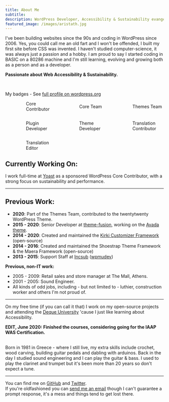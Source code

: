```yaml
---
title: About Me
subtitle: 
description: WordPress Developer, Accessibility & Sustainability evangelist, Human
featured_image: /images/aristath.jpg
---
```


I've been building websites since the 90s and coding in WordPress since 2006. Yes, you could call me an old fart and I won't be offended, I built my first site before CSS was invented. I haven't studied computer-science, it was always just a passion and a hobby. I am proud to say I started coding in BASIC on a 80286 machine and I'm still learning, evolving and growing both as a person and as a developer.

**Passionate about Web Accessibility & Sustainability.**

<br>
<div class="contributions">
	<p>My badges - See <a href="https://profiles.wordpress.org/aristath/" target="_blank" rel="nofollow">full profile on wordpress.org</a></p>
	<ul role="main" style="display:grid;grid-template-columns: repeat(auto-fill, minmax(10em, 1fr));list-style:none;grid-gap:2em;">
		<li style="display:grid;grid-template-columns:2.5em 1fr;grid-gap:0.5em;align-items:center;">
			<img alt="" src="/assets/badges/core-contrib.png" style="max-width:100%;height:auto;">
			Core Contributor
		</li>
		<li style="display:grid;grid-template-columns:2.5em 1fr;grid-gap:0.5em;align-items:center;">
			<img alt="" src="/assets/badges/core-team.png" style="max-width:100%;height:auto;">
			Core Team
		</li>
		<li style="display:grid;grid-template-columns:2.5em 1fr;grid-gap:0.5em;align-items:center;">
			<img alt="" src="/assets/badges/themes-team.png" style="max-width:100%;height:auto;">
			Themes Team
		</li>
		<li style="display:grid;grid-template-columns:2.5em 1fr;grid-gap:0.5em;align-items:center;">
			<img alt="" src="/assets/badges/plugin-dev.png" style="max-width:100%;height:auto;">
			Plugin Developer
		</li>
		<li style="display:grid;grid-template-columns:2.5em 1fr;grid-gap:0.5em;align-items:center;">
			<img alt="" src="/assets/badges/theme-dev.png" style="max-width:100%;height:auto;">
			Theme Developer
		</li>
		<li style="display:grid;grid-template-columns:2.5em 1fr;grid-gap:0.5em;align-items:center;">
			<img alt="" src="/assets/badges/translation-contrib.png" style="max-width:100%;height:auto;">
			Translation Contributor
		</li>
		<li style="display:grid;grid-template-columns:2.5em 1fr;grid-gap:0.5em;align-items:center;">
			<img alt="" src="/assets/badges/translation-editor.png" style="max-width:100%;height:auto;">
			Translation Editor
		</li>
	</ul>
</div>

## Currently Working On:

I work full-time at [Yoast](https://yoast.com/) as a sponsored WordPress Core Contributor, with a strong focus on sustainability and performance.

--------------------------

## Previous Work:

* **2020**: Part of the Themes Team, contributed to the twentytwenty WordPress Theme.
* **2015 - 2020**: Senior Developer at [theme-fusion](https://theme-fusion.com/), working on the [Avada theme](https://themeforest.net/item/avada-responsive-multipurpose-theme/2833226).
* **2014 - 2020**: Created and maintained the [Kirki Customizer Framework](https://w.org/plugins/kirki) (open-source)
* **2014 - 2016**: Created and maintained the Shoestrap Theme Framework & the Maera Framework (open-source)
* **2013 - 2015**: Support Staff at [Incsub](https://incsub.com/) ([wpmudev](https://premium.wpmudev.org/))

**Previous, non-IT work:**

* 2005 - 2009: Retail sales and store manager at The Mall, Athens.
* 2001 - 2005: Sound Engineer.
* All kinds of odd jobs, including - but not limited to - luthier, construction worker and others I'm not proud of.

----------------------

On my free time (if you can call it that) I work on my open-source projects and attending the [Deque University](https://dequeuniversity.com/) 'cause I just like learning about Accessibility.

**EDIT, June 2020: Finished the courses, considering going for the IAAP WAS Certification.**

<br>
Born in 1981 in Greece - where I still live, my extra skills include crochet, wood carving, building guitar pedals and dabling with arduinos. Back in the day I studied sound engineering and I can play the guitar & bass. I used to play the clarinet and trumpet but it's been more than 20 years so don't expect a tune.

<br>

---------

You can find me on [GitHub](https://github.com/aristath) and [Twitter](https://twitter.com/aristath).  
If you're oldfashioned you can [send me an email](mailto:aristath@gmail.com) though I can't guarantee a prompt response, it's a mess and things tend to get lost there.

<script type='application/ld+json'>
{
  "@context": "http://www.schema.org",
  "@type": "person",
  "identifier": "aristath",
  "name": "Ari Stathopoulos",
  "familyName": "Stathopoulos",
  "givenName": "Aristidis",
  "additionalName": ["Αριστείδης Σταθόπουλος", "Άρης Σταθόπουλος", "Aris Stathopoulos", "Aristeidis Stathopoulos"],
  "jobTitle": "Web Sustainability developer",
  "height": "180cm",
  "gender": "male",
  "url": "https://aristath.github.io",
  "sameAs": [
    "https://www.facebook.com/aristath",
    "https://www.linkedin.com/in/ari-stathopoulos-a5517114/",
    "https://twitter.com/aristath",
    "https://profiles.wordpress.org/aristath/",
     "https://github.com/aristath"
  ],
  "knowsAbout": [ "Web Sustainability", "WordPress", "PHP", "JS", "Gutenberg" ],
  "knowsLanguage": [ "Greek", "English", "French" ],
  "image": "http://aristath.github.io/images/aristath.jpg",
  "address": {
   "@type": "PostalAddress",
   "addressLocality": "Corinth",
   "postalCode": "20132",
   "addressCountry": "Greece"
  },
  "email": "aristath@gmail.com",
  "birthDate": "1981-03-06",
  "birthPlace": "Thessaloniki, Greece",
  "telephone": "+306933272747",
  "memberOf": {
    "@type": "Organization",
    "name": "Yoast",
    "url": "https://yoast.com/",
    "logo": "https://yoast.com/app/uploads/2020/09/Yoast_Icon_SocialMedia_500x500.png"
  },
  "hasOccupation": [
    {
      "@type": "Role",
      "hasOccupation": {
        "@type": "Occupation",
        "name": "WordPress Core Developer"
      },
      "startDate": "2021"
    }
  ]
}
</script>
